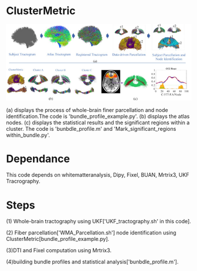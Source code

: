 #  ClusterMetric
![image](https://github.com/A203-IPIS/ClusterMetric/blob/main/bundle%20profile.png)

(a) displays the process of whole-brain finer parcellation and node identification.The code is 'bundle_profile_example.py'.
(b) displays the atlas nodes. (c) displays the statistical results and the significant regions within  a cluster. The code is 'bunbdle_profile.m'  and 'Mark_significant_regions within_bundle.py'. 

#  Dependance 
This code depends on whitematteranalysis, Dipy, Fixel, BUAN, Mrtrix3, UKF Tracrography.

#  Steps 
 (1) Whole-brain tractography using UKF['UKF_tractography.sh' in this code].
 
 
 (2) Fiber parcellation['WMA_Parcellation.sh'] node identification using ClusterMetric[bundle_profile_example.py].
 
 
 (3)DTI and Fixel computation using Mrtrix3.
 
 
 (4)building bundle profiles and statistical analysis['bunbdle_profile.m'].
 
